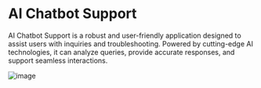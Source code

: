 # AI Chatbot Support
 AI Chatbot Support is a robust and user-friendly application designed to assist users with inquiries and troubleshooting. Powered by cutting-edge AI technologies, it can analyze queries, provide accurate responses, and support seamless interactions.


![image](https://github.com/user-attachments/assets/52337cba-69e5-4502-84dd-d81acc2e82ac)

